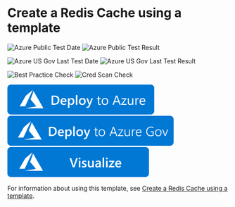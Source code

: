 # Create a Redis Cache using a template

![Azure Public Test Date](https://azurequickstartsservice.blob.core.windows.net/badges/101-redis-cache/PublicLastTestDate.svg)
![Azure Public Test Result](https://azurequickstartsservice.blob.core.windows.net/badges/101-redis-cache/PublicDeployment.svg)

![Azure US Gov Last Test Date](https://azurequickstartsservice.blob.core.windows.net/badges/101-redis-cache/FairfaxLastTestDate.svg)
![Azure US Gov Last Test Result](https://azurequickstartsservice.blob.core.windows.net/badges/101-redis-cache/FairfaxDeployment.svg)

![Best Practice Check](https://azurequickstartsservice.blob.core.windows.net/badges/101-redis-cache/BestPracticeResult.svg)
![Cred Scan Check](https://azurequickstartsservice.blob.core.windows.net/badges/101-redis-cache/CredScanResult.svg)

[![Deploy To Azure](https://raw.githubusercontent.com/Azure/azure-quickstart-templates/master/1-CONTRIBUTION-GUIDE/images/deploytoazure.svg?sanitize=true)](https://portal.azure.com/#create/Microsoft.Template/uri/https%3A%2F%2Fraw.githubusercontent.com%2FAzure%2Fazure-quickstart-templates%2Fmaster%2F101-redis-cache%2Fazuredeploy.json)
[![Deploy To Azure US Gov](https://raw.githubusercontent.com/Azure/azure-quickstart-templates/master/1-CONTRIBUTION-GUIDE/images/deploytoazuregov.svg?sanitize=true)](https://portal.azure.us/#create/Microsoft.Template/uri/https%3A%2F%2Fraw.githubusercontent.com%2FAzure%2Fazure-quickstart-templates%2Fmaster%2F101-redis-cache%2Fazuredeploy.json)
[![Visualize](https://raw.githubusercontent.com/Azure/azure-quickstart-templates/master/1-CONTRIBUTION-GUIDE/images/visualizebutton.svg?sanitize=true)](http://armviz.io/#/?load=https%3A%2F%2Fraw.githubusercontent.com%2FAzure%2Fazure-quickstart-templates%2Fmaster%2F101-redis-cache%2Fazuredeploy.json)

For information about using this template, see [Create a Redis Cache using a template](https://azure.microsoft.com/en-us/documentation/articles/cache-redis-cache-arm-provision/).
